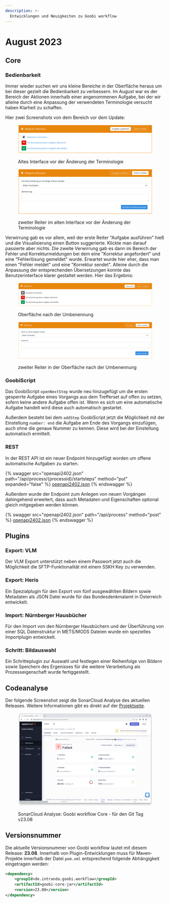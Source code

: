 ```yaml
---
description: >-
  Entwicklungen und Neuigkeiten zu Goobi workflow
---
```


# August 2023

## Core

### Bedienbarkeit

Immer wieder suchen wir uns kleine Bereiche in der Oberfläche heraus um bei dieser gezielt die Bedienbarkeit zu verbessern. Im August war es der Bereich der Aktionen innerhalb einer angenommenen Aufgabe, bei der wir alleine durch eine Anpassung der verwendeten Terminologie versucht haben Klarheit zu schaffen.

Hier zwei Screenshots von dem Bereich vor dem Update:

<figure><img src="23.08_DE_actions-1-old.png" alt=""><figcaption><p>Altes Interface vor der Änderung der Terminologie</p></figcaption></figure>

<figure><img src="23.08_DE_actions-2-old.png" alt=""><figcaption><p>zweiter Reiter im alten Interface vor der Änderung der Terminologie</p></figcaption></figure>

Verwirrung gab es vor allem, weil der erste Reiter "Aufgabe ausführen" hieß und die Visualisierung einen Button suggerierte. Klickte man darauf passierte aber nichts. Die zweite Verwirrung gab es dann im Bereich der Fehler und Korrekturmeldungen bei dem eine "Korrektur angefordert" und eine "Fehlerlösung gemeldet" wurde. Erwartet wurde hier eher, dass man einen "Fehler meldet" und eine "Korrektur sendet". Alleine durch die Anpassung der entsprechenden Übersetzungen konnte das Benutzerinterface klarer gestaltet werden. Hier das Ergebnis:

<figure><img src="23.08_DE_actions-3-new.png" alt=""><figcaption><p>Oberfläche nach der Umbenennung</p></figcaption></figure>

<figure><img src="23.08_DE_actions-4-new.png" alt=""><figcaption><p>zweiter Reiter in der Oberfläche nach der Umbenennung</p></figcaption></figure>

### GoobiScript

Das GoobiScript `openNextStep` wurde neu hinzugefügt um die ersten gesperrte Aufgabe eines Vorgangs aus dem Trefferset auf offen zu setzen, sofern keine andere Aufgabe offen ist. Wenn es sich um eine automatische Aufgabe handelt wird diese auch automatisch gestartet.

Außerdem besteht bei dem `addStep` GoobiScript jetzt die Möglichkeit mit der Einstellung `number: end` die Aufgabe am Ende des Vorgangs einzufügen, auch ohne die genaue Nummer zu kennen. Diese wird bei der Einstellung automatisch ermittelt.

### REST

In der REST API ist ein neuer Endpoint hinzugefügt worden um offene automatische Aufgaben zu starten.

{% swagger src="openapi2402.json" path="/api/process/{processid}/startsteps" method="put" expanded="false" %}
[openapi2402.json](openapi2402.json)
{% endswagger %}

Außerdem wurde der Endpoint zum Anlegen von neuen Vorgängen dahingehend erweitert, dass auch Metadaten und Eigenschaften optional gleich mitgegeben werden können.

{% swagger src="openapi2402.json" path="/api/process" method="post" %}
[openapi2402.json](openapi2402.json)
{% endswagger %}

## Plugins

### Export: VLM

Der VLM Export unterstützt neben einem Passwort jetzt auch die Möglichkeit die SFTP-Funktionalität mit einem SSKH Key zu verwenden.

### Export: Heris

Ein Spezialplugin für den Export von fünf ausgewählten Bildern sowie Metadaten als JSON Datei wurde für das Bundesdenkmalamt in Österreich entwickelt.

### Import: Nürnberger Hausbücher

Für den Import von den Nürnberger Hausbüchern und der Überführung von einer SQL Datenstruktur in METS/MODS Dateien wurde ein spezielles Importplugin entwickelt.

### Schritt: Bildauswahl

Ein Schritteplugin zur Auswahl und festlegen einer Reihenfolge von Bildern sowie Speichern des Ergenisses für die weitere Verarbeitung als Prozesseigenschaft wurde fertiggestellt.

## Codeanalyse

Der folgende Screenshot zeigt die SonarCloud Analyse des aktuellen Releases. Weitere Informationen gibt es direkt auf der [Projektseite](https://sonarcloud.io/organizations/intranda/projects).

<figure><img src="23.08_sonar-workflow.png" alt=""><figcaption><p>SonarCloud Analyse: Goobi workflow Core - für den Git Tag v23.08</p></figcaption></figure>

## Versionsnummer

Die aktuelle Versionsnummer von Goobi workflow lautet mit diesem Release: **23.08**. Innerhalb von Plugin-Entwicklungen muss für Maven-Projekte innerhalb der Datei `pom.xml` entsprechend folgende Abhängigkeit eingetragen werden:

```xml
<dependency>
    <groupId>de.intranda.goobi.workflow</groupId>
    <artifactId>goobi-core-jar</artifactId>
    <version>23.08</version>
</dependency>
```